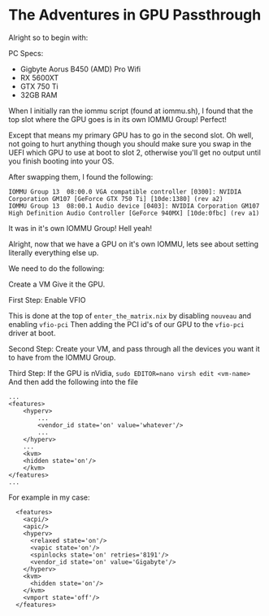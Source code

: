 # The Adventures in GPU Passthrough

Alright so to begin with:

PC Specs:

- Gigbyte Aorus B450 (AMD) Pro Wifi
- RX 5600XT
- GTX 750 Ti
- 32GB RAM

When I initially ran the iommu script (found at iommu.sh), 
I found that the top slot where the GPU goes is in its own IOMMU Group!
Perfect!

Except that means my primary GPU has to go in the second slot. Oh well, not going to hurt anything
though you should make sure you swap in the UEFI which GPU to use at boot to slot 2, otherwise you'll
get no output until you finish booting into your OS.

After swapping them, I found the following:

```
IOMMU Group 13 	08:00.0 VGA compatible controller [0300]: NVIDIA Corporation GM107 [GeForce GTX 750 Ti] [10de:1380] (rev a2)
IOMMU Group 13 	08:00.1 Audio device [0403]: NVIDIA Corporation GM107 High Definition Audio Controller [GeForce 940MX] [10de:0fbc] (rev a1)
```
It was in it's own IOMMU Group! Hell yeah!

Alright, now that we have a GPU on it's own IOMMU, lets see about setting literally everything else up.

We need to do the following:

Create a VM
Give it the GPU.

First Step: Enable VFIO

This is done at the top of `enter_the_matrix.nix` by disabling `nouveau` and enabling `vfio-pci`
Then adding the PCI id's of our GPU to the `vfio-pci` driver at boot.

Second Step: Create your VM, and pass through all the devices you want it to have from the IOMMU Group.

Third Step: If the GPU is nVidia, `sudo EDITOR=nano virsh edit <vm-name>`
And then add the following into the file

```
...
<features>
	<hyperv>
		...
		<vendor_id state='on' value='whatever'/>
		...
	</hyperv>
	...
	<kvm>
	<hidden state='on'/>
	</kvm>
</features>
...
```

For example in my case:

```
  <features>
    <acpi/>
    <apic/>
    <hyperv>
      <relaxed state='on'/>
      <vapic state='on'/>
      <spinlocks state='on' retries='8191'/>
      <vendor_id state='on' value='Gigabyte'/>
    </hyperv>
    <kvm>
      <hidden state='on'/>
    </kvm>
    <vmport state='off'/>
  </features>
```


